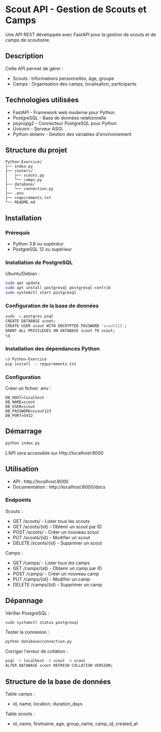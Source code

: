 # Scout API - Gestion de Scouts et Camps

Une API REST développée avec FastAPI pour la gestion de scouts et de camps de scoutisme.

## Description

Cette API permet de gérer :
- Scouts : Informations personnelles, âge, groupe
- Camps : Organisation des camps, localisation, participants

## Technologies utilisées

- FastAPI - Framework web moderne pour Python
- PostgreSQL - Base de données relationnelle
- psycopg2 - Connecteur PostgreSQL pour Python
- Uvicorn - Serveur ASGI
- Python-dotenv - Gestion des variables d'environnement

## Structure du projet

```
Python-Exercice/
├── index.py
├── routers/
│   ├── scoots.py
│   └── camps.py
├── database/
│   └── connection.py
├── .env
├── requirements.txt
└── README.md
```

## Installation

### Prérequis

- Python 3.8 ou supérieur
- PostgreSQL 12 ou supérieur

### Installation de PostgreSQL

Ubuntu/Debian :
```bash
sudo apt update
sudo apt install postgresql postgresql-contrib
sudo systemctl start postgresql
```

### Configuration de la base de données

```bash
sudo -u postgres psql
CREATE DATABASE scoot;
CREATE USER scout WITH ENCRYPTED PASSWORD 'scout123';
GRANT ALL PRIVILEGES ON DATABASE scoot TO scout;
\q
```

### Installation des dépendances Python

```bash
cd Python-Exercice
pip install -r requirements.txt
```

### Configuration

Créer un fichier .env :
```
DB_HOST=localhost
DB_NAME=scoot
DB_USER=scout
DB_PASSWORD=scout123
DB_PORT=5432
```

## Démarrage

```bash
python index.py
```

L'API sera accessible sur http://localhost:8000

## Utilisation

- API : http://localhost:8000
- Documentation : http://localhost:8000/docs

### Endpoints

Scouts :
- GET /scoots/ - Lister tous les scouts
- GET /scoots/{id} - Obtenir un scout par ID
- POST /scoots/ - Créer un nouveau scout
- PUT /scoots/{id} - Modifier un scout
- DELETE /scoots/{id} - Supprimer un scout

Camps :
- GET /camps/ - Lister tous les camps
- GET /camps/{id} - Obtenir un camp par ID
- POST /camps/ - Créer un nouveau camp
- PUT /camps/{id} - Modifier un camp
- DELETE /camps/{id} - Supprimer un camp

## Dépannage

Vérifier PostgreSQL :
```bash
sudo systemctl status postgresql
```

Tester la connexion :
```bash
python database/connection.py
```

Corriger l'erreur de collation :
```bash
psql -h localhost -U scout -d scoot
ALTER DATABASE scoot REFRESH COLLATION VERSION;
```

## Structure de la base de données

Table camps :
- id, name, location, duration_days

Table scoots :
- id, name, firstname, age, group_name, camp_id, created_at
